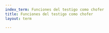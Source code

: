 ```yaml
---
index_term: Funciones del testigo como chofer
title: Funciones del testigo como chofer
layout: term

---
```

